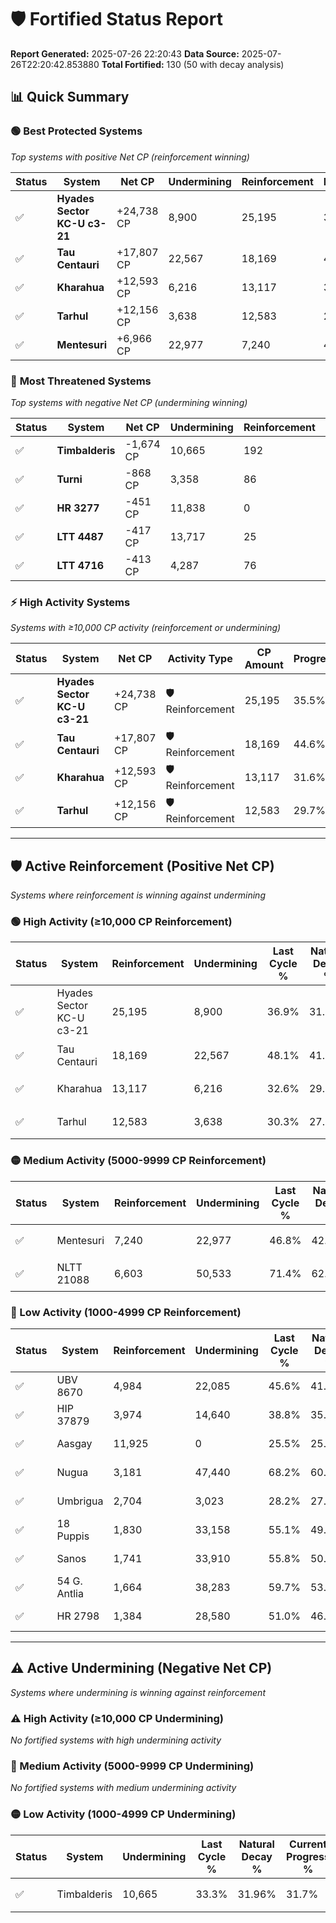 # 🛡️ Fortified Status Report

**Report Generated:** 2025-07-26 22:20:43
**Data Source:** 2025-07-26T22:20:42.853880
**Total Fortified:** 130 (50 with decay analysis)

## 📊 Quick Summary

### 🟢 **Best Protected Systems**
*Top systems with positive Net CP (reinforcement winning)*

| Status | System | Net CP | Undermining | Reinforcement | Progress |
|--------|--------|--------|-------------|---------------|----------|
| ✅ | **Hyades Sector KC-U c3-21** | +24,738 CP | 8,900 | 25,195 | 35.5% |
| ✅ | **Tau Centauri** | +17,807 CP | 22,567 | 18,169 | 44.6% |
| ✅ | **Kharahua** | +12,593 CP | 6,216 | 13,117 | 31.6% |
| ✅ | **Tarhul** | +12,156 CP | 3,638 | 12,583 | 29.7% |
| ✅ | **Mentesuri** | +6,966 CP | 22,977 | 7,240 | 43.3% |

### 🔴 **Most Threatened Systems**
*Top systems with negative Net CP (undermining winning)*

| Status | System | Net CP | Undermining | Reinforcement | Progress |
|--------|--------|--------|-------------|---------------|----------|
| ✅ | **Timbalderis** | -1,674 CP | 10,665 | 192 | 31.7% |
| ✅ | **Turni** | -868 CP | 3,358 | 86 | 27.1% |
| ✅ | **HR 3277** | -451 CP | 11,838 | 0 | 33.8% |
| ✅ | **LTT 4487** | -417 CP | 13,717 | 25 | 35.2% |
| ✅ | **LTT 4716** | -413 CP | 4,287 | 76 | 28.2% |

### ⚡ **High Activity Systems**
*Systems with ≥10,000 CP activity (reinforcement or undermining)*

| Status | System | Net CP | Activity Type | CP Amount | Progress |
|--------|--------|--------|---------------|-----------|----------|
| ✅ | **Hyades Sector KC-U c3-21** | +24,738 CP | 🛡️ Reinforcement | 25,195 | 35.5% |
| ✅ | **Tau Centauri** | +17,807 CP | 🛡️ Reinforcement | 18,169 | 44.6% |
| ✅ | **Kharahua** | +12,593 CP | 🛡️ Reinforcement | 13,117 | 31.6% |
| ✅ | **Tarhul** | +12,156 CP | 🛡️ Reinforcement | 12,583 | 29.7% |

---

## 🛡️ Active Reinforcement (Positive Net CP)
*Systems where reinforcement is winning against undermining*

### 🟢 High Activity (≥10,000 CP Reinforcement)

| Status | System | Reinforcement | Undermining | Last Cycle % | Natural Decay % | Current Progress % | Current CP | Net CP | Activity |
|--------|--------|---------------|-------------|--------------|-----------------|-------------------|------------|--------|----------|
| ✅ | Hyades Sector KC-U c3-21 | 25,195 | 8,900 | 36.9% | 31.69% | 35.5% | 230,750 | +24,738 | 🟢 High Reinforcement |
| ✅ | Tau Centauri | 18,169 | 22,567 | 48.1% | 41.86% | 44.6% | 289,900 | +17,807 | 🟢 High Reinforcement |
| ✅ | Kharahua | 13,117 | 6,216 | 32.6% | 29.66% | 31.6% | 205,400 | +12,593 | 🟢 High Reinforcement |
| ✅ | Tarhul | 12,583 | 3,638 | 30.3% | 27.83% | 29.7% | 193,050 | +12,156 | 🟢 High Reinforcement |

### 🟡 Medium Activity (5000-9999 CP Reinforcement)

| Status | System | Reinforcement | Undermining | Last Cycle % | Natural Decay % | Current Progress % | Current CP | Net CP | Activity |
|--------|--------|---------------|-------------|--------------|-----------------|-------------------|------------|--------|----------|
| ✅ | Mentesuri | 7,240 | 22,977 | 46.8% | 42.23% | 43.3% | 281,450 | +6,966 | 🟡 Medium Reinforcement |
| ✅ | NLTT 21088 | 6,603 | 50,533 | 71.4% | 62.62% | 63.6% | 413,400 | +6,376 | 🟡 Medium Reinforcement |

### 🔴 Low Activity (1000-4999 CP Reinforcement)

| Status | System | Reinforcement | Undermining | Last Cycle % | Natural Decay % | Current Progress % | Current CP | Net CP | Activity |
|--------|--------|---------------|-------------|--------------|-----------------|-------------------|------------|--------|----------|
| ✅ | UBV 8670 | 4,984 | 22,085 | 45.6% | 41.49% | 42.2% | 274,300 | +4,604 | 🔵 Low Reinforcement |
| ✅ | HIP 37879 | 3,974 | 14,640 | 38.8% | 35.95% | 36.5% | 237,250 | +3,544 | 🔵 Low Reinforcement |
| ✅ | Aasgay | 11,925 | 0 | 25.5% | 25.00% | 25.5% | 165,750 | +3,250 | 🔵 Low Reinforcement |
| ✅ | Nugua | 3,181 | 47,440 | 68.2% | 60.43% | 60.9% | 395,850 | +3,078 | 🔵 Low Reinforcement |
| ✅ | Umbrigua | 2,704 | 3,023 | 28.2% | 27.35% | 27.7% | 180,049 | +2,248 | 🔵 Low Reinforcement |
| ✅ | 18 Puppis | 1,830 | 33,158 | 55.1% | 49.76% | 50.0% | 325,000 | +1,568 | 🔵 Low Reinforcement |
| ✅ | Sanos | 1,741 | 33,910 | 55.8% | 50.36% | 50.6% | 328,900 | +1,545 | 🔵 Low Reinforcement |
| ✅ | 54 G. Antlia | 1,664 | 38,283 | 59.7% | 53.58% | 53.8% | 349,699 | +1,447 | 🔵 Low Reinforcement |
| ✅ | HR 2798 | 1,384 | 28,580 | 51.0% | 46.42% | 46.6% | 302,900 | +1,179 | 🔵 Low Reinforcement |


---

## ⚠️ Active Undermining (Negative Net CP)
*Systems where undermining is winning against reinforcement*

### ⚠️ High Activity (≥10,000 CP Undermining)

*No fortified systems with high undermining activity*

### 🔶 Medium Activity (5000-9999 CP Undermining)

*No fortified systems with medium undermining activity*

### 🟡 Low Activity (1000-4999 CP Undermining)

| Status | System | Undermining | Last Cycle % | Natural Decay % | Current Progress % | Reinforcement | Current CP | Net CP | Activity |
|--------|--------|-------------|--------------|-----------------|-------------------|---------------|------------|--------|----------|
| ✅ | Timbalderis | 10,665 | 33.3% | 31.96% | 31.7% | 192 | 206,050 | -1,674 | 🟡 Low Undermining |
